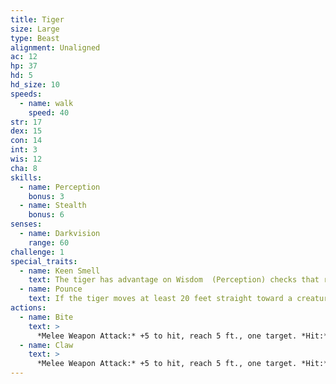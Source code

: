 ```yaml
---
title: Tiger
size: Large
type: Beast
alignment: Unaligned
ac: 12
hp: 37
hd: 5
hd_size: 10
speeds:
  - name: walk
    speed: 40
str: 17
dex: 15
con: 14
int: 3
wis: 12
cha: 8
skills:
  - name: Perception
    bonus: 3
  - name: Stealth
    bonus: 6
senses:
  - name: Darkvision
    range: 60
challenge: 1
special_traits:
  - name: Keen Smell
    text: The tiger has advantage on Wisdom  (Perception) checks that rely on smell.
  - name: Pounce
    text: If the tiger moves at least 20 feet straight toward a creature and then hits it with a claw attack on the same turn, that target must succeed on a DC 13 Strength saving throw or be knocked prone. If the target is prone, the tiger can make one bite attack against it as a bonus action.
actions:
  - name: Bite
    text: >
      *Melee Weapon Attack:* +5 to hit, reach 5 ft., one target. *Hit:* 8 (1d10 + 3) piercing damage.
  - name: Claw
    text: >
      *Melee Weapon Attack:* +5 to hit, reach 5 ft., one target. *Hit:* 7 (1d8 + 3) slashing damage.
---
```

